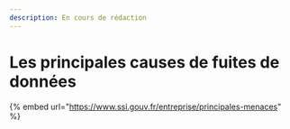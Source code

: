 ```yaml
---
description: En cours de rédaction
---
```


# Les principales causes de fuites de données

{% embed url="https://www.ssi.gouv.fr/entreprise/principales-menaces" %}
